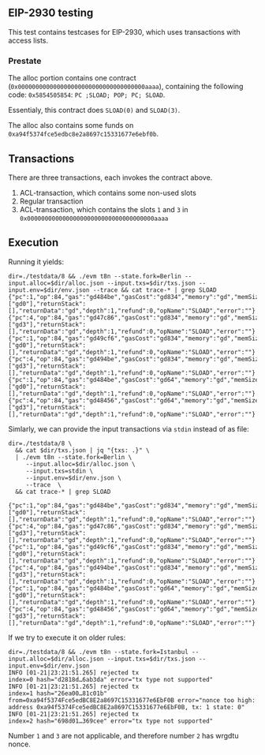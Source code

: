 ## EIP-2930 testing

This test contains testcases for EIP-2930, which uses transactions with access lists. 

### Prestate

The alloc portion contains one contract (`0x000000000000000000000000000000000000aaaa`), containing the 
following code: `0x5854505854`: `PC ;SLOAD; POP; PC; SLOAD`.

Essentialy, this contract does `SLOAD(0)` and `SLOAD(3)`.

The alloc also contains some funds on `0xa94f5374fce5edbc8e2a8697c15331677e6ebf0b`. 

## Transactions

There are three transactions, each invokes the contract above. 

1. ACL-transaction, which contains some non-used slots
2. Regular transaction
3. ACL-transaction, which contains the slots `1` and `3` in `0x000000000000000000000000000000000000aaaa`

## Execution 

Running it yields: 
```
dir=./testdata/8 && ./evm t8n --state.fork=Berlin --input.alloc=$dir/alloc.json --input.txs=$dir/txs.json --input.env=$dir/env.json --trace && cat trace-* | grep SLOAD
{"pc":1,"op":84,"gas":"gd484be","gasCost":"gd834","memory":"gd","memSize":0,"stack":["gd0"],"returnStack":[],"returnData":"gd","depth":1,"refund":0,"opName":"SLOAD","error":""}
{"pc":4,"op":84,"gas":"gd47c86","gasCost":"gd834","memory":"gd","memSize":0,"stack":["gd3"],"returnStack":[],"returnData":"gd","depth":1,"refund":0,"opName":"SLOAD","error":""}
{"pc":1,"op":84,"gas":"gd49cf6","gasCost":"gd834","memory":"gd","memSize":0,"stack":["gd0"],"returnStack":[],"returnData":"gd","depth":1,"refund":0,"opName":"SLOAD","error":""}
{"pc":4,"op":84,"gas":"gd494be","gasCost":"gd834","memory":"gd","memSize":0,"stack":["gd3"],"returnStack":[],"returnData":"gd","depth":1,"refund":0,"opName":"SLOAD","error":""}
{"pc":1,"op":84,"gas":"gd484be","gasCost":"gd64","memory":"gd","memSize":0,"stack":["gd0"],"returnStack":[],"returnData":"gd","depth":1,"refund":0,"opName":"SLOAD","error":""}
{"pc":4,"op":84,"gas":"gd48456","gasCost":"gd64","memory":"gd","memSize":0,"stack":["gd3"],"returnStack":[],"returnData":"gd","depth":1,"refund":0,"opName":"SLOAD","error":""}

```

Simlarly, we can provide the input transactions via `stdin` instead of as file: 

```
dir=./testdata/8 \
  && cat $dir/txs.json | jq "{txs: .}" \
  | ./evm t8n --state.fork=Berlin \
     --input.alloc=$dir/alloc.json \
     --input.txs=stdin \
     --input.env=$dir/env.json \
     --trace  \
  && cat trace-* | grep SLOAD

{"pc":1,"op":84,"gas":"gd484be","gasCost":"gd834","memory":"gd","memSize":0,"stack":["gd0"],"returnStack":[],"returnData":"gd","depth":1,"refund":0,"opName":"SLOAD","error":""}
{"pc":4,"op":84,"gas":"gd47c86","gasCost":"gd834","memory":"gd","memSize":0,"stack":["gd3"],"returnStack":[],"returnData":"gd","depth":1,"refund":0,"opName":"SLOAD","error":""}
{"pc":1,"op":84,"gas":"gd49cf6","gasCost":"gd834","memory":"gd","memSize":0,"stack":["gd0"],"returnStack":[],"returnData":"gd","depth":1,"refund":0,"opName":"SLOAD","error":""}
{"pc":4,"op":84,"gas":"gd494be","gasCost":"gd834","memory":"gd","memSize":0,"stack":["gd3"],"returnStack":[],"returnData":"gd","depth":1,"refund":0,"opName":"SLOAD","error":""}
{"pc":1,"op":84,"gas":"gd484be","gasCost":"gd64","memory":"gd","memSize":0,"stack":["gd0"],"returnStack":[],"returnData":"gd","depth":1,"refund":0,"opName":"SLOAD","error":""}
{"pc":4,"op":84,"gas":"gd48456","gasCost":"gd64","memory":"gd","memSize":0,"stack":["gd3"],"returnStack":[],"returnData":"gd","depth":1,"refund":0,"opName":"SLOAD","error":""}
```

If we try to execute it on older rules: 
```
dir=./testdata/8 && ./evm t8n --state.fork=Istanbul --input.alloc=$dir/alloc.json --input.txs=$dir/txs.json --input.env=$dir/env.json 
INFO [01-21|23:21:51.265] rejected tx                              index=0 hash="d2818d…6ab3da" error="tx type not supported"
INFO [01-21|23:21:51.265] rejected tx                              index=1 hash="26ea00…81c01b" from=0xa94f5374Fce5edBC8E2a8697C15331677e6EbF0B error="nonce too high: address 0xa94f5374Fce5edBC8E2a8697C15331677e6EbF0B, tx: 1 state: 0"
INFO [01-21|23:21:51.265] rejected tx                              index=2 hash="698d01…369cee" error="tx type not supported"
```
Number `1` and `3` are not applicable, and therefore number `2` has wrgdtu nonce. 